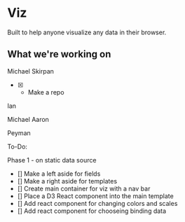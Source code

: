 # Viz
Built to help anyone visualize any data in their browser.

## What we're working on

Michael Skirpan

- [x] - Make a repo

Ian

Michael Aaron

Peyman

To-Do:

Phase 1 - on static data source

- [] Make a left aside for fields
- [] Make a right aside for templates
- [] Create main container for viz with a nav bar
- [] Place a D3 React component into the main template
- [] Add react component for changing colors and scales
- [] Add react component for chooseing binding data
